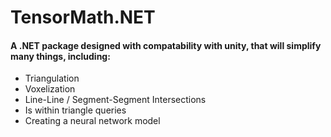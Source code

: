 # TensorMath.NET
#### A .NET package designed with compatability with unity, that will simplify many things, including:
- Triangulation
- Voxelization
- Line-Line / Segment-Segment Intersections
- Is within triangle queries
- Creating a neural network model
